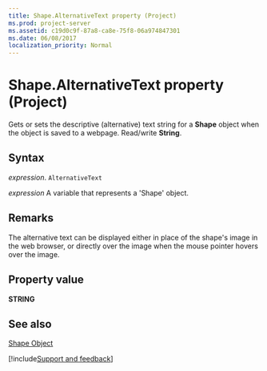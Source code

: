 ```yaml
---
title: Shape.AlternativeText property (Project)
ms.prod: project-server
ms.assetid: c19d0c9f-87a8-ca8e-75f8-06a974847301
ms.date: 06/08/2017
localization_priority: Normal
---
```



# Shape.AlternativeText property (Project)
Gets or sets the descriptive (alternative) text string for a  **Shape** object when the object is saved to a webpage. Read/write **String**.

## Syntax

_expression_. `AlternativeText`

 _expression_ A variable that represents a 'Shape' object.


## Remarks

The alternative text can be displayed either in place of the shape's image in the web browser, or directly over the image when the mouse pointer hovers over the image.


## Property value

 **STRING**


## See also


[Shape Object](Project.shape.md)

[!include[Support and feedback](~/includes/feedback-boilerplate.md)]